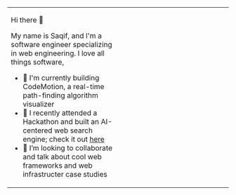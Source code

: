 <table border="0" width="100%">
<tr>
<td valign="top" width="50%">

Hi there 👋

My name is Saqif, and I'm a software engineer specializing in web engineering. I love all things software, 

<!-- > 🔭 I'm currently on Slate, an all-in-one email cleaning SaaS solution -->
- 🔭 I'm currently building CodeMotion, a real-time path-finding algorithm visualizer
- 🌱 I recently attended a Hackathon and built an AI-centered web search engine; check it out [here](https://github.com/SaqifAbrar/zen)
- 💬 I’m looking to collaborate and talk about cool web frameworks and web infrastructer case studies

</td>
<td valign="top" width="50%">

</td>
